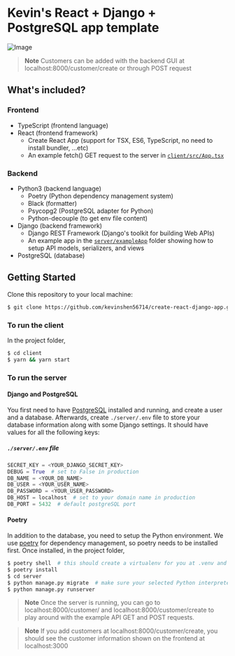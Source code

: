 # Kevin's React + Django + PostgreSQL app template

![Image](https://user-images.githubusercontent.com/11501902/169211080-f0beca5a-ccb9-430a-8609-266e458d5ec0.png)

> **Note**
> Customers can be added with the backend GUI at localhost:8000/customer/create or through POST request

## What's included?

### Frontend

- TypeScript (frontend language)
- React (frontend framework)
  - Create React App (support for TSX, ES6, TypeScript, no need to install bundler, ...etc)
  - An example fetch() GET request to the server in [`client/src/App.tsx`](https://github.com/kevinshen56714/create-react-django-app/blob/bb16565cff0d6d1d41a3d3f487f745b08d0a34f6/client/src/App.tsx#L11)

### Backend

- Python3 (backend language)
  - Poetry (Python dependency management system)
  - Black (formatter)
  - Psycopg2 (PostgreSQL adapter for Python)
  - Python-decouple (to get env file content)
- Django (backend framework)
  - Django REST Framework (Django's toolkit for building Web APIs)
  - An example app in the [`server/exampleApp`](https://github.com/kevinshen56714/create-react-django-app/tree/main/server/exampleApp) folder showing how to setup API models, serializers, and views
- PostgreSQL (database)

## Getting Started

Clone this repository to your local machine:

```bash
$ git clone https://github.com/kevinshen56714/create-react-django-app.git
```

### To run the client

In the project folder,

```bash
$ cd client
$ yarn && yarn start
```

### To run the server

#### Django and PostgreSQL

You first need to have [PostgreSQL](https://www.postgresql.org/download/) installed and running, and create a user and a database. Afterwards, create `./server/.env` file to store your database information along with some Django settings. It should have values for all the following keys:

##### `./server/.env` file

```python
SECRET_KEY = <YOUR_DJANGO_SECRET_KEY>
DEBUG = True  # set to False in production
DB_NAME = <YOUR_DB_NAME>
DB_USER = <YOUR_USER_NAME>
DB_PASSWORD = <YOUR_USER_PASSWORD>
DB_HOST = localhost  # set to your domain name in production
DB_PORT = 5432  # default postgreSQL port
```

#### Poetry

In addition to the database, you need to setup the Python environment. We use [poetry](https://python-poetry.org/docs/#installation) for dependency management, so poetry needs to be installed first. Once installed, in the project folder,

```bash
$ poetry shell  # this should create a virtualenv for you at .venv and start using it
$ poetry install
$ cd server
$ python manage.py migrate  # make sure your selected Python interpreter is the one in .venv
$ python manage.py runserver
```
> **Note**
> Once the server is running, you can go to localhost:8000/customer/ and localhost:8000/customer/create to play around with the example API GET and POST requests.

> **Note**
> If you add customers at localhost:8000/customer/create, you should see the customer information shown on the frontend at localhost:3000
